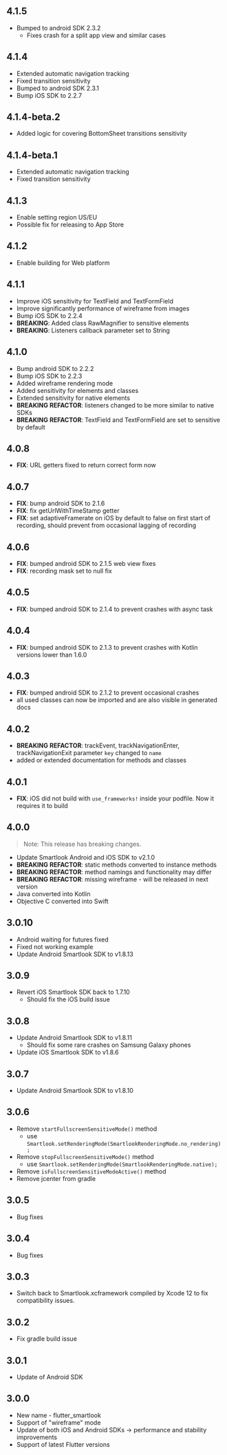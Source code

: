 ## 4.1.5
* Bumped to android SDK 2.3.2 
  * Fixes crash for a split app view and similar cases

## 4.1.4
* Extended automatic navigation tracking
* Fixed transition sensitivity
* Bumped to android SDK 2.3.1
* Bump iOS SDK to 2.2.7

## 4.1.4-beta.2
* Added logic for covering BottomSheet transitions sensitivity

## 4.1.4-beta.1
* Extended automatic navigation tracking
* Fixed transition sensitivity

## 4.1.3
* Enable setting region US/EU
* Possible fix for releasing to App Store

## 4.1.2
* Enable building for Web platform

## 4.1.1
* Improve iOS sensitivity for TextField and TextFormField
* Improve significantly performance of wireframe from images
* Bump iOS SDK to 2.2.4
* **BREAKING**: Added class RawMagnifier to sensitive elements
* **BREAKING**: Listeners callback parameter set to String

## 4.1.0
* Bump android SDK to 2.2.2
* Bump iOS SDK to 2.2.3
* Added wireframe rendering mode
* Added sensitivity for elements and classes
* Extended sensitivity for native elements 
* **BREAKING** **REFACTOR**: listeners changed to be more similar to native SDKs
* **BREAKING** **REFACTOR**: TextField and TextFormField are set to sensitive by default


## 4.0.8
* **FIX**: URL getters fixed to return correct form now

## 4.0.7

* **FIX**: bump android SDK to 2.1.6
* **FIX**: fix getUrlWithTimeStamp getter
* **FIX**: set adaptiveFramerate on iOS by default to false on first start of recording, 
  should prevent from occasional lagging of recording

## 4.0.6

* **FIX**: bumped android SDK to 2.1.5 web view fixes
* **FIX**: recording mask set to null fix

## 4.0.5

* **FIX**: bumped android SDK to 2.1.4 to prevent crashes with async task

## 4.0.4

* **FIX**: bumped android SDK to 2.1.3 to prevent crashes with Kotlin versions lower than 1.6.0

## 4.0.3

* **FIX**: bumped android SDK to 2.1.2 to prevent occasional crashes
* all used classes can now be imported and are also visible in generated docs

## 4.0.2

* **BREAKING** **REFACTOR**: trackEvent, trackNavigationEnter, trackNavigationExit parameter `key` changed to `name`
* added or extended documentation for methods and classes


## 4.0.1

* **FIX**: iOS did not build with `use_frameworks!` inside your podfile. Now it requires it to build

## 4.0.0

> Note: This release has breaking changes.

* Update Smartlook Android and iOS SDK to v2.1.0
* **BREAKING** **REFACTOR**: static methods converted to instance methods
* **BREAKING** **REFACTOR**: method namings and functionality may differ
* **BREAKING** **REFACTOR**: missing wireframe - will be released in next version
* Java converted into Kotlin
* Objective C converted into Swift

## 3.0.10

* Android waiting for futures fixed
* Fixed not working example
* Update Android Smartlook SDK to v1.8.13

## 3.0.9

* Revert iOS Smartlook SDK back to 1.7.10
  * Should fix the iOS build issue

## 3.0.8

* Update Android Smartlook SDK to v1.8.11
  * Should fix some rare crashes on Samsung Galaxy phones
* Update iOS Smartlook SDK to v1.8.6

## 3.0.7

* Update Android Smartlook SDK to v1.8.10

## 3.0.6

* Remove `startFullscreenSensitiveMode()` method
  * use `Smartlook.setRenderingMode(SmartlookRenderingMode.no_rendering);`
* Remove `stopFullscreenSensitiveMode()` method
  * use `Smartlook.setRenderingMode(SmartlookRenderingMode.native);`
* Remove `isFullscreenSensitiveModeActive()` method
* Remove jcenter from gradle

## 3.0.5

* Bug fixes

## 3.0.4

* Bug fixes

## 3.0.3

* Switch back to Smartlook.xcframework compiled by Xcode 12 to fix compatibility issues.

## 3.0.2

* Fix gradle build issue

## 3.0.1

* Update of Android SDK

## 3.0.0

* New name - flutter_smartlook
* Support of "wireframe" mode
* Update of both iOS and Android SDKs -> performance and stability improvements
* Support of latest Flutter versions